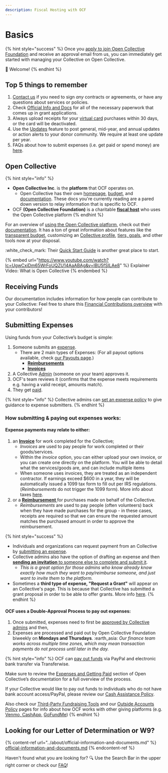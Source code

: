 ```yaml
---
description: Fiscal Hosting with OCF
---
```


# Basics

{% hint style="success" %}
Once you [apply to join Open Collective Foundation](../getting-started/how-to-apply/) and receive an approval email from us, you can immediately get started with managing your Collective on Open Collective.

:tada: Welcome!
{% endhint %}

## Top 5 things to remember

1. [Contact us](../about/contact-us.md) if you need to sign _any_ contracts or agreements, or have any questions about services or policies.&#x20;
2. Check [Official Info and Docs](https://docs.opencollective.foundation/about/official-information-and-documents) for all of the necessary paperwork that comes up in grant applications.
3. Always upload receipts for your [virtual card](../what-we-offer/virtual-cards-policy.md) purchases within 30 days, or the card will be deactivated.
4. Use the [Updates](https://docs.opencollective.com/help/collectives/communication#updates) feature to post general, mid-year, and annual updates or action alerts to your donor community. We require at least one update per year.
5. FAQs about how to submit expenses (i.e. get paid or spend money) are [here](../faq/expenses-faq.md).

## Open Collective

{% hint style="info" %}
* **Open Collective Inc**. is the **platform** that OCF operates on.
  * Open Collective has their own [homepage](https://www.opencollective.com), [budget](https://opencollective.com/opencollective#category-ABOUT), and [documentation](https://docs.opencollective.com/help/). These docs you're currently reading are a pared down version to relay information that is specific to OCF.
* OCF **(Open Collective Foundation)** is a charitable [**fiscal host**](../what-we-offer/fiscal-hosting.md) who uses the Open Collective platform
{% endhint %}

For an overview of [using the Open Collective platform](https://opencollective.com/how-it-works), check out their[ documentation](https://docs.opencollective.com). It has a ton of great information about features like the [transparent budget](https://docs.opencollective.com/help/collectives/budget), customizing an [Collective profile](https://docs.opencollective.com/help/collectives/customize-collective), [tiers, goals](https://docs.opencollective.com/help/collectives/tiers-goals), and other tools now at your disposal.

:white\_check\_mark: Their [Quick Start Guide](https://docs.opencollective.com/help/collectives/quick-start-guide) is another great place to start.

{% embed url="https://www.youtube.com/watch?lc=UgwCxiDm65WrFoUQZU14AaABAg&v=IBU5fSILAe8" %}
Explainer Video: What is Open Collective
{% endembed %}

## Receiving Funds

Our documentation includes information for how people can contribute to your Collective: Feel free to share this [Financial Contributions overview](financial-contributions/) with your contributors!

## Submitting Expenses

Using funds from your Collective’s budget is simple:

1. Someone submits an [expense](https://docs.opencollective.com/help/expenses-and-getting-paid/submitting-expenses).
   * There are 2 main types of Expenses: (For all payout options available, check [our Payouts page](payouts.md).)
     * [**Reimbursements**](https://docs.opencollective.com/help/expenses-and-getting-paid/submitting-expenses#reimbursements)
     * [**Invoices**](https://docs.opencollective.com/help/expenses-and-getting-paid/submitting-expenses#invoices)
2. A Collective [Admin](https://docs.opencollective.com/help/collectives/core-contributors#roles) (someone on your team) approves it.
3. OCF's team reviews it (confirms that the expense meets requirements e.g. having a valid receipt, amounts match).
4. They get [paid](https://docs.opencollective.com/help/fiscal-hosts/payouts#what-payment-methods-do-you-support-for-withdrawals).

{% hint style="info" %}
Collective admins can [set an expense policy](https://docs.opencollective.com/help/collectives/expense-policy) to give guidance to expense submitters.
{% endhint %}

### How submitting & paying out expenses works:

#### **Expense** payments may relate to either:

1. an [**Invoice**](https://docs.opencollective.com/help/expenses-and-getting-paid/submitting-expenses#invoices) for work completed for the Collective;
   * _Invoices_ are used to pay people for work completed or their goods/services.
   * Within the _invoice_ option, you can either upload your own invoice, or you can create one directly on the platform. You will be able to detail what the services/goods are, and can include multiple items
   * When someone uses invoices, they are treated as an independent contractor. If earnings exceed $600 in a year, they will be automatically issued a 1099 tax form to fill out per IRS regulations. (_Reimbursements_ do not trigger the 1099 form). More info about taxes [here](https://docs.opencollective.com/help/expenses-and-getting-paid/tax-information).
2. or a [**Reimbursement** ](https://docs.opencollective.com/help/expenses-and-getting-paid/submitting-expenses#reimbursements)for purchases made on behalf of the Collective.
   * _Reimbursements_ are used to pay people (often volunteers) back when they have made purchases for the group - in these cases, receipts are required so that we can ensure the requested amount matches the purchased amount in order to approve the reimbursement.

{% hint style="success" %}
* Individuals and organizations can request payment from an Collective by [submitting an expense](https://docs.opencollective.com/help/expenses-and-getting-paid/submitting-expenses).
* Collective admins also have the option of drafting an expense and then [**sending an invitation** to someone else to complete and submit it](https://docs.opencollective.com/help/expenses-and-getting-paid/submitting-expenses#inviting-a-third-party-to-submit-an-expense).
  * _This is a great option for those admins who know already know exactly how much they want to pay/reimburse someone, and just want to invite them to the platform._
* Sometimes a **third type of expense, "Request a Grant"** will appear on an Collective's page. This is because that Collective has submitted a grant proposal in order to be able to offer grants. More info [here](https://docs.opencollective.foundation/how-it-works/about-grantmaking).
{% endhint %}

#### OCF uses a Double-Approval Process to pay out expenses:

1. Once submitted, expenses need to first be [approved by Collective admins](https://docs.opencollective.com/help/collectives/approving-expenses) and then,
2. Expenses are processed and paid out by Open Collective Foundation biweekly on **Mondays and Thursdays**. :earth\_asia: _Our finance team works across multiple time zones, which may mean transaction payments do not process until later in the day._

{% hint style="info" %}
OCF can [pay out funds](https://docs.opencollective.com/help/expenses-and-getting-paid/expenses#by-what-method-can-i-get-paid) via PayPal and electronic bank transfer via Transferwise.

Make sure to review the [Expenses and Getting Paid](https://docs.opencollective.com/help/expenses-and-getting-paid/expenses) section of Open Collective’s documentation for a full overview of the process.

If your Collective would like to pay out funds to individuals who do not have bank account access/PayPal, please review our [Cash Assistance Policy](https://docs.opencollective.foundation/how-it-works/processes-and-limitations/cash-assistance-policy).

Also check our [Third-Party Fundraising Tools](financial-contributions/third-party-fundraising-tools-and-benefits.md) and our [Outside Accounts Policy](policies/outside-accounts-policy.md) pages for info about how OCF works with other giving platforms (e.g. [Venmo, CashApp,](financial-contributions/third-party-fundraising-tools-and-benefits.md#venmo-and-cash-app) [GoFundMe](financial-contributions/third-party-fundraising-tools-and-benefits.md#third-party-tools))
{% endhint %}

## Looking for our Letter of Determination or W9?

{% content-ref url="../about/official-information-and-documents.md" %}
[official-information-and-documents.md](../about/official-information-and-documents.md)
{% endcontent-ref %}

Haven't found what you are looking for? :mag: Use the Search Bar in the upper right corner or check our [FAQ](broken-reference/)!
